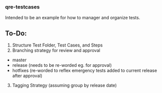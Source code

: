 ### qre-testcases

Intended to be an example for how to manager and organize tests.

## To-Do:
1. Structure Test Folder, Test Cases, and Steps
2. Branching strategy for review and approval
- master
- release (needs to be re-worded eg. for approval)
- hotfixes (re-worded to reflex emergency tests added to current release after approval)
3. Tagging Strategy (assuming group by release date)

